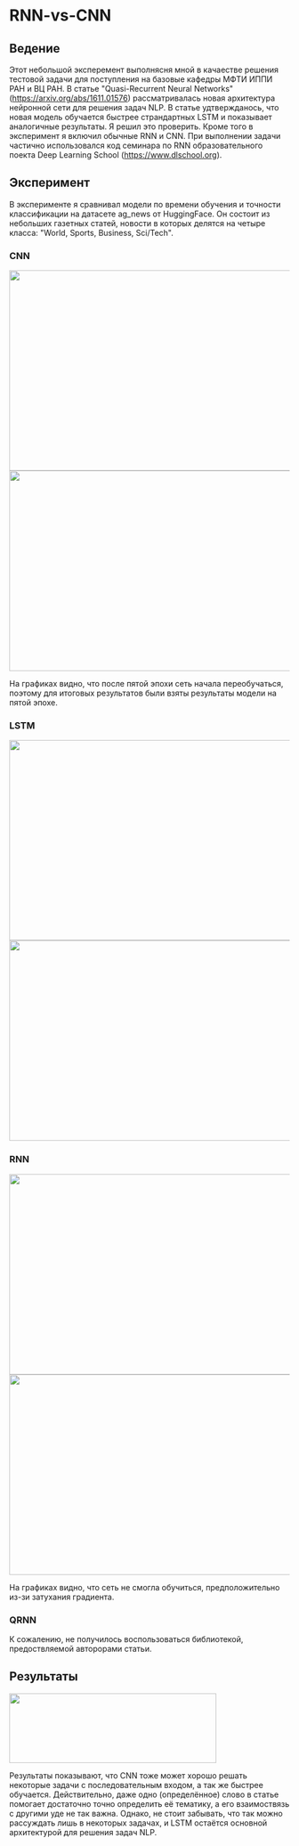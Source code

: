 # RNN-vs-CNN

## Ведение

Этот небольшой эксперемент выполнясня мной в качаестве решения тестовой задачи для поступления на базовые кафедры МФТИ ИППИ РАН и ВЦ РАН.
В статье "Quasi-Recurrent Neural Networks" (https://arxiv.org/abs/1611.01576) рассматривалась новая архитектура нейронной сети для решения задач NLP. В статье удтвержданось, что новая модель обучается быстрее страндартных LSTM и показывает аналогичные результаты. Я решил это проверить. Кроме того в эксперимент я включил обычные RNN и CNN. При выполнении задачи частично использовался код семинара по RNN образовательного поекта Deep Learning School (https://www.dlschool.org).

## Эксперимент

В эксперименте я сравнивал модели по времени обучения и точности классификации на датасете ag_news от HuggingFace. Он состоит из небольших газетных статей, новости в которых делятся на четыре класса: "World, Sports, Business, Sci/Tech".

### CNN

<img src="https://user-images.githubusercontent.com/77685420/164813999-ac0e9282-9a68-4ca5-a101-8d9d0d880818.png" width="560" height="360">
<img src="https://user-images.githubusercontent.com/77685420/164814015-544dd15b-4f88-4c72-8b12-082bf9dff875.png" width="560" height="360">

На графиках видно, что после пятой эпохи сеть начала переобучаться, поэтому для итоговых результатов были взяты результаты модели на пятой эпохе.


### LSTM

<img src="https://user-images.githubusercontent.com/77685420/164814958-3ccc55fb-2333-4070-85fe-267ddcd9e842.png" width="560" height="360">
<img src="https://user-images.githubusercontent.com/77685420/164815008-c1487e5e-58de-4708-9cf4-c034e4608e9d.png" width="560" height="360">

### RNN

<img src="https://user-images.githubusercontent.com/77685420/164815055-4556d051-ceed-4fc6-807f-b4dd3070d11c.png" width="560" height="360">
<img src="https://user-images.githubusercontent.com/77685420/164815066-67737273-6b39-4cad-afbd-55a3725a92d5.png" width="560" height="360">

На графиках видно, что сеть не смогла обучиться, предположительно из-зи затухания градиента.

### QRNN

К сожалению, не получилось воспользоваться библиотекой, предоствляемой авторорами статьи.

## Результаты

<img src="https://user-images.githubusercontent.com/77685420/164815158-3b9c0aa6-904a-4b6b-8180-ea37b9dfa102.png" width="372" height="125">

Результаты показывают, что CNN тоже может хорошо решать некоторые задачи с последовательным входом, а так же быстрее обучается. Действительно, даже одно (определённое) слово в статье помогает достаточно точно определить её тематику, а его взаимоствязь с другими уде не так важна. Однако, не стоит забывать, что так можно рассуждать лишь в некоторых задачах, и LSTM остаётся основной архитектурой для решения задач NLP.
